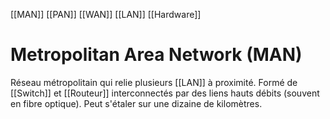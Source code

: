 [[MAN]] [[PAN]] [[WAN]] [[LAN]] [[Hardware]]
# Metropolitan Area Network (MAN)
Réseau métropolitain qui relie plusieurs [[LAN]] à proximité. 
Formé de [[Switch]] et [[Routeur]] interconnectés par des liens hauts débits (souvent en fibre optique). Peut s'étaler sur une dizaine de kilomètres.